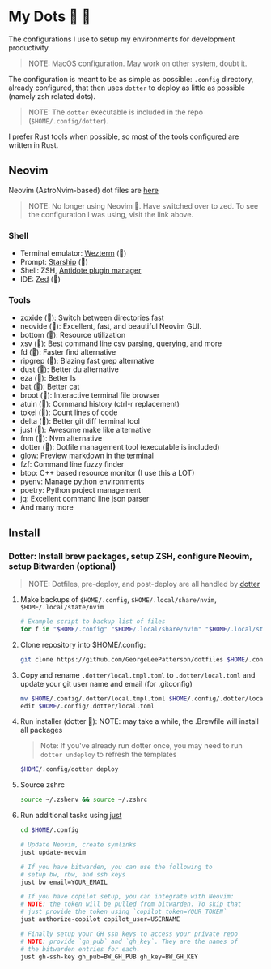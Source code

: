 # My Dots 🍬 🐜

The configurations I use to setup my environments for development productivity.

> NOTE: MacOS configuration. May work on other system, doubt it.

The configuration is meant to be as simple as possible: `.config` directory, already configured, that then uses `dotter` to deploy as little as possible (namely zsh related dots).

> NOTE: The `dotter` executable is included in the repo (`$HOME/.config/dotter`).

I prefer Rust tools when possible, so most of the tools configured are written in Rust.

## Neovim

Neovim (AstroNvim-based) dot files are [here](https://github.com/GeorgeLeePatterson/astrovim)

> NOTE: No longer using Neovim 🫠. Have switched over to zed. To see the configuration I was using, visit the link above.

### Shell

- Terminal emulator: [Wezterm](https://wezfurlong.org/wezterm) (🦀)
- Prompt: [Starship](https://starship.rs/) (🦀)
- Shell: ZSH, [Antidote plugin manager](https://github.com/mattmc3/antidote)
- IDE: [Zed](https://zed.dev/releases/preview) (🦀)

### Tools

- zoxide (🦀): Switch between directories fast
- neovide (🦀): Excellent, fast, and beautiful Neovim GUI.
- bottom (🦀): Resource utilization
- xsv (🦀): Best command line csv parsing, querying, and more
- fd (🦀): Faster find alternative
- ripgrep (🦀): Blazing fast grep alternative
- dust (🦀): Better du alternative
- eza (🦀): Better ls
- bat (🦀): Better cat
- broot (🦀): Interactive terminal file browser
- atuin (🦀): Command history (ctrl-r replacement)
- tokei (🦀): Count lines of code
- delta (🦀): Better git diff terminal tool
- just (🦀): Awesome make like alternative
- fnm (🦀): Nvm alternative
- dotter (🦀): Dotfile management tool (executable is included)
- glow: Preview markdown in the terminal
- fzf: Command line fuzzy finder
- btop: C++ based resource monitor (I use this a LOT)
- pyenv: Manage python environments
- poetry: Python project management
- jq: Excellent command line json parser
- And many more

## Install

### Dotter: Install brew packages, setup ZSH, configure Neovim, setup Bitwarden (optional)

> NOTE: Dotfiles, pre-deploy, and post-deploy are all handled by [dotter](https://github.com/SuperCuber/dotter)

1. Make backups of `$HOME/.config`, `$HOME/.local/share/nvim`, `$HOME/.local/state/nvim`

   ```bash
   # Example script to backup list of files
   for f in "$HOME/.config" "$HOME/.local/share/nvim" "$HOME/.local/state/nvim"; do mv ${f} "${f}.bak" || exit 1; done;
   ```

2. Clone repository into $HOME/.config:

   ```bash
   git clone https://github.com/GeorgeLeePatterson/dotfiles $HOME/.config
   ```

3. Copy and rename `.dotter/local.tmpl.toml` to `.dotter/local.toml` and update your git user name and email (for .gitconfig)

   ```bash
   mv $HOME/.config/.dotter/local.tmpl.toml $HOME/.config/.dotter/local.toml
   edit $HOME/.config/.dotter/local.toml
   ```

4. Run installer (dotter 🦀): NOTE: may take a while, the .Brewfile will install all packages

   > Note: If you've already run dotter once, you may need to run `dotter undeploy` to refresh the templates

   ```bash
   $HOME/.config/dotter deploy
   ```

5. Source zshrc

   ```bash
   source ~/.zshenv && source ~/.zshrc
   ```

6. Run additional tasks using [just](https://github.com/casey/just)

   ```bash
   cd $HOME/.config

   # Update Neovim, create symlinks
   just update-neovim

   # If you have bitwarden, you can use the following to
   # setup bw, rbw, and ssh keys
   just bw email=YOUR_EMAIL

   # If you have copilot setup, you can integrate with Neovim:
   # NOTE: the token will be pulled from bitwarden. To skip that
   # just provide the token using `copilot_token=YOUR_TOKEN`
   just authorize-copilot copilot_user=USERNAME

   # Finally setup your GH ssh keys to access your private repo
   # NOTE: provide `gh_pub` and `gh_key`. They are the names of
   # the bitwarden entries for each.
   just gh-ssh-key gh_pub=BW_GH_PUB gh_key=BW_GH_KEY
   ```
